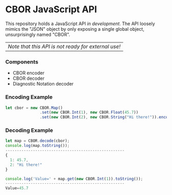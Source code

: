 # CBOR JavaScript API

This repository holds a JavaScript API _in development_.  The API
loosely mimics the "JSON" object by only exposing a single global object,
unsurprisingly named "CBOR".

<table align='center'><tr><td><i>Note that this API is not ready for external use!</i></td></tr></table>

### Components
- CBOR encoder
- CBOR decoder
- Diagnostic Notation decoder

### Encoding Example

```javascript
let cbor = new CBOR.Map()
               .set(new CBOR.Int(1), new CBOR.Float(45.7))
               .set(new CBOR.Int(2), new CBOR.String("Hi there!")).encode();
```

### Decoding Example

```javascript
let map = CBOR.decode(cbor);
console.log(map.toString());
----------------------------------------------------
{
  1: 45.7,
  2: "Hi there!"
}

console.log('Value=' + map.get(new CBOR.Int(1)).toString());
----------------------------------------------------
Value=45.7
```
